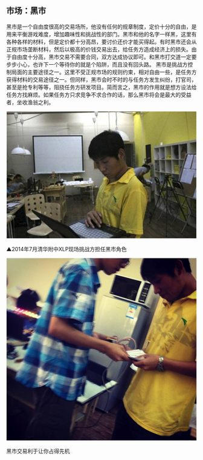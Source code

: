 ## 市场：黑市

黑市是一个自由度很高的交易场所，他没有任何的规章制度，定价十分的自由，是用来平衡游戏难度，增加趣味性和挑战性的部门。黑市和他的名字一样黑，这里有各种各样的材料，但是定价都十分高昂，要讨价还价才能买得起。有时黑市还会从正规市场垄断材料，然后以极高的价钱交易出去，给任务方造成经济上的损失。由于自由度十分高，黑市交易不需要合同，双方达成协议即可。和黑市打交道一定要步步小心，也许下一个等待你的就是个陷阱，而且没有回头路。
黑市是挑战方控制局面的主要途径之一。这里不受正规市场的规则约束，相对自由一些，是任务方获得材料的交易途径之一。但同样，黑市会时不时的与任务方发生纠纷，打官司，甚至是抢专利等等，阻挠任务方研发项目。简而言之，黑市的作用就是想方设法给任务方找麻烦。如果任务方只求竞争不求合作的话，那么黑市将会是最大的受益者，坐收渔翁之利。

![0](../../assets/execution/black_market/00.jpg)

▲2014年7月清华附中XLP现场挑战方担任黑市角色

![0](../../assets/execution/black_market/01.jpg)

黑市交易利于让你占得先机
